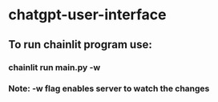 # chatgpt-user-interface
## To run chainlit program use:
### chainlit run main.py -w 
### Note: -w flag enables server to watch the changes